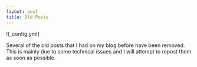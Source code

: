 ```yaml
---
layout: post
title: Old Posts
---
```


![_config.yml]

Several of the old posts that I had on my blog before have been removed. This is mainly due to some technical issues and I will attempt to repost them as soon as possible.
